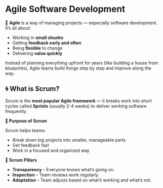 # Agile Software Development

🧠 **Agile** is a way of managing projects — especially software development. It’s all about:

- Working in **small chunks**
- Getting **feedback early and often**
- Being **flexible** to change
- Delivering **value quickly**

Instead of planning everything upfront for years (like building a house from blueprints), Agile teams build things step by step and improve along the way.

## 🌀 What is Scrum?

Scrum is the **most popular Agile framework** — it breaks work into short cycles called **Sprints** (usually 2-4 weeks) to deliver working software frequently.

**📌 Purpose of Scrum**

Scrum helps teams:

- Break down big projects into smaller, manageable parts
- Get feedback fast
- Work in a focused and organized way

**🧱 Scrum Pillars**

- **Transparency** – Everyone knows what’s going on.
- **Inspection** – Team reviews work regularly.
- **Adaptation** – Team adjusts based on what’s working and what’s not.
